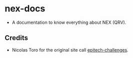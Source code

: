 # nex-docs
- A documentation to know everything about NEX (QRV).

## Credits
- Nicolas Toro for the original site call [epitech-challenges](https://github.com/toro-nicolas/epitech-challenges).